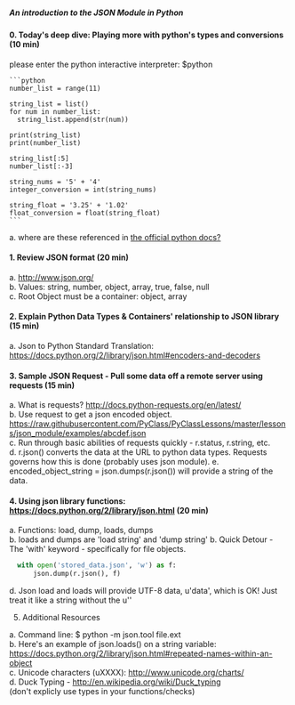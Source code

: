 

##### An introduction to the JSON Module in Python


#### 0. Today's deep dive: Playing more with python's types and conversions (10 min)

please enter the python interactive interpreter: 
    $python

    ```python
    number_list = range(11)

    string_list = list()
    for num in number_list:
      string_list.append(str(num))

    print(string_list)
    print(number_list)

    string_list[:5]
    number_list[:-3]

    string_nums = '5' + '4'
    integer_conversion = int(string_nums)

    string_float = '3.25' + '1.02'
    float_conversion = float(string_float)
    ```

  a. where are these referenced in [the official python docs?](https://docs.python.org/2/library/index.html) 

#### 1. Review JSON format (20 min)

  a. http://www.json.org/    
  b. Values: string, number, object, array, true, false, null    
  c. Root Object must be a container: object, array


#### 2. Explain Python Data Types & Containers' relationship to JSON library (15 min) 

  a. Json to Python Standard Translation: https://docs.python.org/2/library/json.html#encoders-and-decoders     

#### 3. Sample JSON Request - Pull some data off a remote server using requests (15 min)

  a. What is requests? http://docs.python-requests.org/en/latest/    
  b. Use request to get a json encoded object. https://raw.githubusercontent.com/PyClass/PyClassLessons/master/lessons/json_module/examples/abcdef.json  
  c. Run through basic abilities of requests quickly - r.status, r.string, etc.    
  d. r.json() converts the data at the URL to python data types. Requests governs how this is done (probably uses json module).
  e. encoded_object_string = json.dumps(r.json()) will provide a string of the data.    


#### 4. Using json library functions: https://docs.python.org/2/library/json.html (20 min)
    
  a. Functions: load, dump, loads, dumps    
  b. loads and dumps are 'load string' and 'dump string'
  b. Quick Detour - The 'with' keyword - specifically for file objects.    
  ```python
    with open('stored_data.json', 'w') as f:        
        json.dump(r.json(), f)    
  ```
  d. Json load and loads will provide UTF-8 data, u'data', which is OK! Just treat it like a string without the u''    


5. Additional Resources

  a. Command line: $ python -m json.tool file.ext    
  b. Here's an example of json.loads() on a string variable: https://docs.python.org/2/library/json.html#repeated-names-within-an-object    
  c. Unicode characters (uXXXX): http://www.unicode.org/charts/    
  d. Duck Typing - http://en.wikipedia.org/wiki/Duck_typing    
  (don't explicly use types in your functions/checks)    

